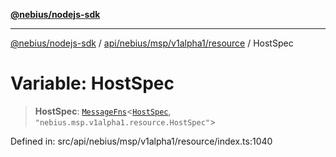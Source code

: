 [**@nebius/nodejs-sdk**](../../../../../../README.md)

***

[@nebius/nodejs-sdk](../../../../../../README.md) / [api/nebius/msp/v1alpha1/resource](../README.md) / HostSpec

# Variable: HostSpec

> **HostSpec**: [`MessageFns`](../../../../../../runtime/protos/core/interfaces/MessageFns.md)\<[`HostSpec`](../interfaces/HostSpec.md), `"nebius.msp.v1alpha1.resource.HostSpec"`\>

Defined in: src/api/nebius/msp/v1alpha1/resource/index.ts:1040
